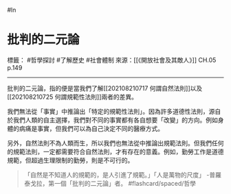 #ln 
# 批判的二元論
標籤： #哲學探討 #了解歷史 #社會體制 
來源：[[《開放社會及其敵人》]] CH.05 p.149

---

批判的二元論，指的便是當我們了解[[202108210717 何謂自然法則]]以及[[202108210725 何謂規範性法則]]兩者的差異。

我們無法從「事實」中推論出「特定的規範性法則」。因為許多道德性法則，源自於我們人類的自主選擇，我們對不同的事實都有各自想要「改變」的方向。例如身體的病痛是事實，但我們可以為自己決定不同的醫療方式。

另外，自然法則不為人類而生，所以我們也無法從中推論出規範法則。但我們任何的規範法則，一定都需要符合自然法則，才有存在的意義。例如，勤勞工作是道德規範，但超過生理限制的勤勞，則是不可行的。

>「自然是不知道人的規範的，是人引進了規範。」「人是萬物的尺度」 -普羅泰戈拉，第一個「批判的二元論」者。 #flashcard/spaced/哲學